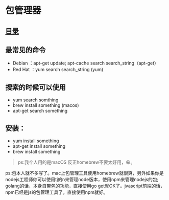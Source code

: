 # 包管理器
## [目录](.https://github.com/shgopher/GOFamily/tree/master/%E5%85%A5%E9%97%A8%E7%AF%87/%E6%93%8D%E4%BD%9C%E7%B3%BB%E7%BB%9F/shell)
## 最常见的命令
- Debian	：apt-get update; apt-cache search search_string（apt-get）
- Red Hat	：yum search search_string (yum)

## 搜索的时候可以使用
- yum search somthing
- brew install something (macos)
- apt-get search something

## 安装：
- yum install something
- apt-get install something
- brew install something

> ps:我个人用的是macOS 反正homebrew不要太好用，😀。

ps:包本人就不多写了。mac上包管理工具使用homebrew就很爽，另外如果你是nodejs工程师你可以使用tj的n来管理node版本，使用npm来管理nodejs的包; golang的话，本身自带包的功能，直接使用go get就OK了。jvascript前端的话，npm已经是js的包管理工具了，直接使用npm就好。
